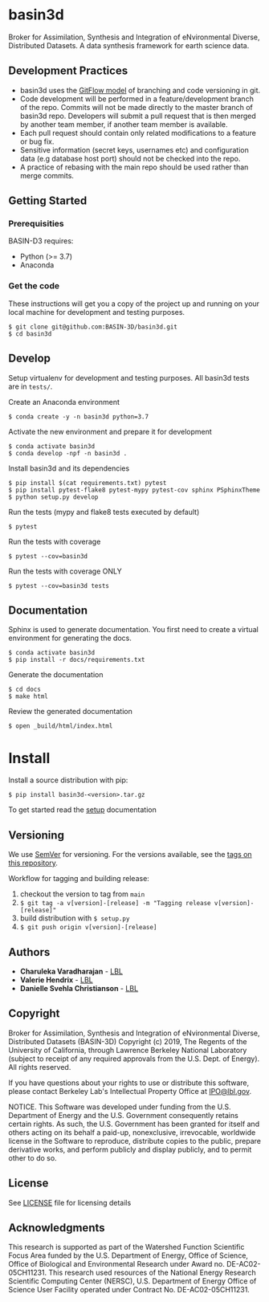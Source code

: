 # basin3d
Broker for Assimilation, Synthesis and Integration of eNvironmental Diverse, Distributed Datasets.
A data synthesis framework for earth science data.


## Development Practices

* basin3d uses the [GitFlow model](https://datasift.github.io/gitflow/IntroducingGitFlow.html) 
  of branching and code versioning in git. 
* Code development will be performed in a feature/development branch of the repo. Commits will not be made directly to the master branch of basin3d repo.  Developers will submit a pull request that is then merged by another team member, if another team member is available.
* Each pull request should contain only related modifications to a feature or bug fix.  
* Sensitive information (secret keys, usernames etc) and configuration data (e.g database host port) should not be checked into the repo.
* A practice of rebasing with the main repo should be used rather than merge commits.  

## Getting Started

### Prerequisities
BASIN-D3  requires:

* Python (>= 3.7)
* Anaconda

### Get the code

These instructions will get you a copy of the project up and running on your local machine for 
development and testing purposes. 

    $ git clone git@github.com:BASIN-3D/basin3d.git
    $ cd basin3d
    

## Develop
Setup virtualenv for development and testing purposes. All basin3d tests
are in `tests/`.
  
Create an Anaconda environment

    $ conda create -y -n basin3d python=3.7
	
Activate the new environment and prepare it for development

	$ conda activate basin3d
	$ conda develop -npf -n basin3d .

Install  basin3d and its dependencies

	$ pip install $(cat requirements.txt) pytest
	$ pip install pytest-flake8 pytest-mypy pytest-cov sphinx PSphinxTheme
	$ python setup.py develop
	
Run the tests (mypy and flake8 tests executed by default)

    $ pytest 
     
Run the tests with coverage

    $ pytest --cov=basin3d
     
Run the tests with coverage ONLY


    $ pytest --cov=basin3d tests
    
## Documentation
Sphinx is used to generate documentation. You first need
to create a virtual environment for generating the docs.

    $ conda activate basin3d
    $ pip install -r docs/requirements.txt
    
Generate the documentation
   
    $ cd docs
    $ make html

Review the generated documentation

    $ open _build/html/index.html

# Install

 
Install a source distribution with pip:

    $ pip install basin3d-<version>.tar.gz
    
To get started read the [setup](docs/getting_started.rst) documentation

## Versioning

We use [SemVer](http://semver.org/) for versioning. For the versions available, 
see the [tags on this repository](https://github.com/BASIN-3D/basin3d/tags). 

Workflow for tagging and building release:

1. checkout the version to tag from `main`
1. `$ git tag -a v[version]-[release] -m "Tagging release v[version]-[release]"`
1. build distribution with `$ setup.py`
1. `$ git push origin v[version]-[release]`

## Authors

* **Charuleka Varadharajan** - [LBL](https://eesa.lbl.gov/profiles/charuleka-varadharajan/)
* **Valerie Hendrix**  - [LBL](https://crd.lbl.gov/departments/data-science-and-technology/uss/staff/valerie-hendrix)
* **Danielle Svehla Christianson** - [LBL](https://crd.lbl.gov/departments/data-science-and-technology/uss/staff/danielle-christianson/)


## Copyright

Broker for Assimilation, Synthesis and Integration of eNvironmental Diverse, Distributed Datasets (BASIN-3D) Copyright (c) 2019, The
Regents of the University of California, through Lawrence Berkeley National
Laboratory (subject to receipt of any required approvals from the U.S.
Dept. of Energy).  All rights reserved.

If you have questions about your rights to use or distribute this software,
please contact Berkeley Lab's Intellectual Property Office at
IPO@lbl.gov.

NOTICE.  This Software was developed under funding from the U.S. Department
of Energy and the U.S. Government consequently retains certain rights.  As
such, the U.S. Government has been granted for itself and others acting on
its behalf a paid-up, nonexclusive, irrevocable, worldwide license in the
Software to reproduce, distribute copies to the public, prepare derivative
works, and perform publicly and display publicly, and to permit other to do
so.

## License

See [LICENSE](LICENSE) file for licensing details

## Acknowledgments

This research is supported as part of the Watershed Function Scientific Focus Area funded by the U.S. Department of Energy, Office of Science, Office of Biological and Environmental Research under Award no. DE-AC02-05CH11231. This research used resources of the National Energy Research Scientific Computing Center (NERSC), U.S. Department of Energy Office of Science User Facility operated under Contract No. DE-AC02-05CH11231. 
